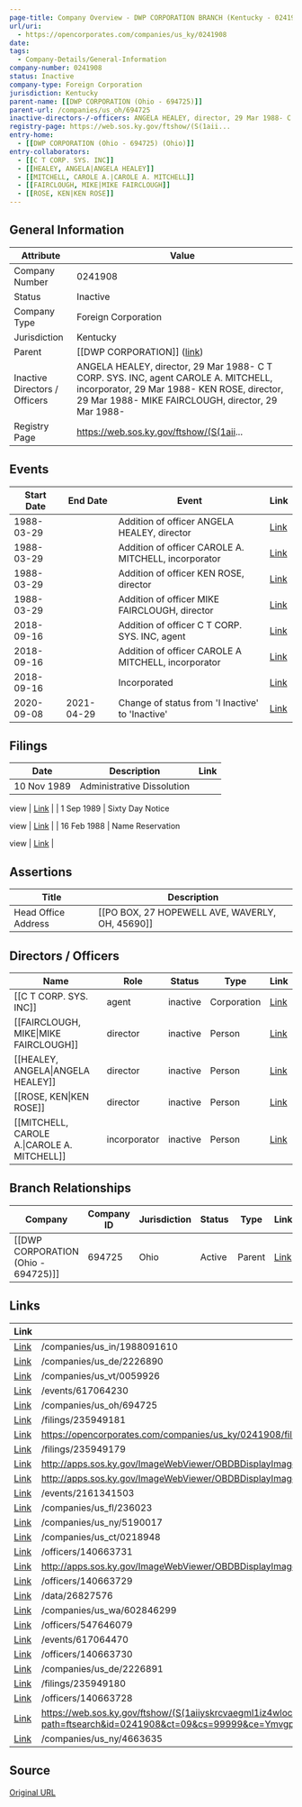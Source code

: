 ```yaml
---
page-title: Company Overview - DWP CORPORATION BRANCH (Kentucky - 0241908)
url/uri:
  - https://opencorporates.com/companies/us_ky/0241908
date: 
tags:
  - Company-Details/General-Information
company-number: 0241908
status: Inactive
company-type: Foreign Corporation
jurisdiction: Kentucky
parent-name: [[DWP CORPORATION (Ohio - 694725)]]
parent-url: /companies/us_oh/694725
inactive-directors-/-officers: ANGELA HEALEY, director, 29 Mar 1988- C T CORP. SYS. INC, agent CAROLE A. MITCHELL, incorporator, 29 Mar 1988- KEN ROSE, director, 29 Mar 1988- MIKE FAIRCLOUGH, director, 29 Mar 1988-
registry-page: https://web.sos.ky.gov/ftshow/(S(1aii...
entry-home:
  - [[DWP CORPORATION (Ohio - 694725) (Ohio)]]
entry-collaborators:
  - [[C T CORP. SYS. INC]]
  - [[HEALEY, ANGELA|ANGELA HEALEY]]
  - [[MITCHELL, CAROLE A.|CAROLE A. MITCHELL]]
  - [[FAIRCLOUGH, MIKE|MIKE FAIRCLOUGH]]
  - [[ROSE, KEN|KEN ROSE]]
---
```


## General Information
| Attribute          | Value                                       |
|--------------------|---------------------------------------------|
| Company Number     | 0241908                                     |
| Status             | Inactive                                    |
| Company Type       | Foreign Corporation                         |
| Jurisdiction       | Kentucky                                    |
| Parent             | [[DWP CORPORATION]] ([link](/companies/us_oh/694725)) |
| Inactive Directors / Officers | ANGELA HEALEY, director, 29 Mar 1988- C T CORP. SYS. INC, agent CAROLE A. MITCHELL, incorporator, 29 Mar 1988- KEN ROSE, director, 29 Mar 1988- MIKE FAIRCLOUGH, director, 29 Mar 1988- |
| Registry Page      | https://web.sos.ky.gov/ftshow/(S(1aii...    |

## Events

| Start Date | End Date   | Event                                                   | Link |
|------------|------------|-------------------------------------------------------|------|
| 1988-03-29 |            | Addition of officer ANGELA HEALEY, director             | [Link](https://opencorporates.com/events/617064302) |
| 1988-03-29 |            | Addition of officer CAROLE A. MITCHELL, incorporator    | [Link](https://opencorporates.com/events/2161341485) |
| 1988-03-29 |            | Addition of officer KEN ROSE, director                  | [Link](https://opencorporates.com/events/617064347) |
| 1988-03-29 |            | Addition of officer MIKE FAIRCLOUGH, director           | [Link](https://opencorporates.com/events/617064269) |
| 2018-09-16 |            | Addition of officer C T CORP. SYS. INC, agent           | [Link](https://opencorporates.com/events/617064230) |
| 2018-09-16 |            | Addition of officer CAROLE A MITCHELL, incorporator     | [Link](https://opencorporates.com/events/617064389) |
| 2018-09-16 |            | Incorporated                                            | [Link](https://opencorporates.com/events/617064470) |
| 2020-09-08 | 2021-04-29 | Change of status from 'I   Inactive' to 'Inactive'      | [Link](https://opencorporates.com/events/2161341503) |

## Filings
| Date        | Description                    | Link |
|-------------|--------------------------------|-------|
| 10 Nov 1989 | Administrative Dissolution

view | [Link](https://opencorporates.com/filings/235949179) |
| 1 Sep 1989  | Sixty Day Notice

view         | [Link](https://opencorporates.com/filings/235949180) |
| 16 Feb 1988 | Name Reservation

view         | [Link](https://opencorporates.com/filings/235949181) |

## Assertions
| Title               | Description                                             |
|---------------------|---------------------------------------------------------|
| Head Office Address | [[PO BOX, 27 HOPEWELL AVE, WAVERLY, OH, 45690]]         |

## Directors / Officers
| Name                 | Role            | Status     | Type        | Link |
|----------------------|-----------------|------------|-------------|------|
| [[C T CORP. SYS. INC]] | agent           | inactive   | Corporation | [Link](https://opencorporates.com/officers/140663728) |
| [[FAIRCLOUGH, MIKE\|MIKE FAIRCLOUGH]] | director        | inactive   | Person      | [Link](https://opencorporates.com/officers/140663729) |
| [[HEALEY, ANGELA\|ANGELA HEALEY]] | director        | inactive   | Person      | [Link](https://opencorporates.com/officers/140663730) |
| [[ROSE, KEN\|KEN ROSE]] | director        | inactive   | Person      | [Link](https://opencorporates.com/officers/140663731) |
| [[MITCHELL, CAROLE A.\|CAROLE A. MITCHELL]] | incorporator    | inactive   | Person      | [Link](https://opencorporates.com/officers/547646079) |

## Branch Relationships
| Company                       | Company ID            | Jurisdiction         | Status   | Type       | Link                                | Start Date   | End Date     | Statement Link                      |
|--------------------------------|----------------------|----------------------|----------|------------|-------------------------------------|--------------|--------------|-------------------------------------|
| [[DWP CORPORATION (Ohio - 694725)]] | 694725               | Ohio                 | Active   | Parent     | [Link](https://opencorporates.com/companies/us_oh/694725) | 9 Feb 1987   | N/A          | [Statement](https://opencorporates.com/statements/71976071) |

## Links
| Link   | url                            
|--------|--------------------------------|
| [Link](/companies/us_in/1988091610) |/companies/us_in/1988091610   |
| [Link](/companies/us_de/2226890) |/companies/us_de/2226890      |
| [Link](/companies/us_vt/0059926) |/companies/us_vt/0059926      |
| [Link](/events/617064230) |/events/617064230             |
| [Link](/companies/us_oh/694725) |/companies/us_oh/694725       |
| [Link](/filings/235949181) |/filings/235949181            |
| [Link](https://opencorporates.com/companies/us_ky/0241908/filings) |https://opencorporates.com/companies/us_ky/0241908/filings|
| [Link](/filings/235949179) |/filings/235949179            |
| [Link](http://apps.sos.ky.gov/ImageWebViewer/OBDBDisplayImage.aspx?id=3903711) |http://apps.sos.ky.gov/ImageWebViewer/OBDBDisplayImage.aspx?id=3903711|
| [Link](http://apps.sos.ky.gov/ImageWebViewer/OBDBDisplayImage.aspx?id=4869351) |http://apps.sos.ky.gov/ImageWebViewer/OBDBDisplayImage.aspx?id=4869351|
| [Link](/events/2161341503) |/events/2161341503            |
| [Link](/companies/us_fl/236023) |/companies/us_fl/236023       |
| [Link](/companies/us_ny/5190017) |/companies/us_ny/5190017      |
| [Link](/companies/us_ct/0218948) |/companies/us_ct/0218948      |
| [Link](/officers/140663731) |/officers/140663731           |
| [Link](http://apps.sos.ky.gov/ImageWebViewer/OBDBDisplayImage.aspx?id=2916546) |http://apps.sos.ky.gov/ImageWebViewer/OBDBDisplayImage.aspx?id=2916546|
| [Link](/officers/140663729) |/officers/140663729           |
| [Link](/data/26827576) |/data/26827576                |
| [Link](/companies/us_wa/602846299) |/companies/us_wa/602846299    |
| [Link](/officers/547646079) |/officers/547646079           |
| [Link](/events/617064470) |/events/617064470             |
| [Link](/officers/140663730) |/officers/140663730           |
| [Link](/companies/us_de/2226891) |/companies/us_de/2226891      |
| [Link](/filings/235949180) |/filings/235949180            |
| [Link](/officers/140663728) |/officers/140663728           |
| [Link](https://web.sos.ky.gov/ftshow/(S(1aiiyskrcvaegml1iz4wlocv))/default.aspx?path=ftsearch&id=0241908&ct=09&cs=99999&ce=YmvgpXeLVPAU1KKxmQzIaOdwf0XrqTDJftELx6URhpvFPhYVYBwStfv4GpEzttyj) |https://web.sos.ky.gov/ftshow/(S(1aiiyskrcvaegml1iz4wlocv))/default.aspx?path=ftsearch&id=0241908&ct=09&cs=99999&ce=YmvgpXeLVPAU1KKxmQzIaOdwf0XrqTDJftELx6URhpvFPhYVYBwStfv4GpEzttyj|
| [Link](/companies/us_ny/4663635) |/companies/us_ny/4663635      |

## Source
[Original URL](https://opencorporates.com/companies/us_ky/0241908)
